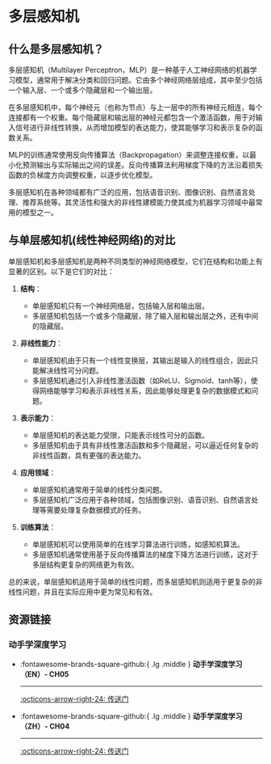 # 多层感知机

## 什么是多层感知机？

多层感知机（Multilayer Perceptron，MLP）是一种基于人工神经网络的机器学习模型，通常用于解决分类和回归问题。它由多个神经网络层组成，其中至少包括一个输入层、一个或多个隐藏层和一个输出层。

在多层感知机中，每个神经元（也称为节点）与上一层中的所有神经元相连，每个连接都有一个权重。每个隐藏层和输出层的神经元都包含一个激活函数，用于对输入信号进行非线性转换，从而增加模型的表达能力，使其能够学习和表示复杂的函数关系。

MLP的训练通常使用反向传播算法（Backpropagation）来调整连接权重，以最小化预测输出与实际输出之间的误差。反向传播算法利用梯度下降的方法沿着损失函数的负梯度方向调整权重，以逐步优化模型。

多层感知机在各种领域都有广泛的应用，包括语音识别、图像识别、自然语言处理、推荐系统等。其灵活性和强大的非线性建模能力使其成为机器学习领域中最常用的模型之一。

## 与单层感知机(线性神经网络)的对比
单层感知机和多层感知机是两种不同类型的神经网络模型，它们在结构和功能上有显著的区别。以下是它们的对比：

1. **结构**：
   - 单层感知机只有一个神经网络层，包括输入层和输出层。
   - 多层感知机包括一个或多个隐藏层，除了输入层和输出层之外，还有中间的隐藏层。

2. **非线性能力**：
   - 单层感知机由于只有一个线性变换层，其输出是输入的线性组合，因此只能解决线性可分问题。
   - 多层感知机通过引入非线性激活函数（如ReLU、Sigmoid、tanh等），使得网络能够学习和表示非线性关系，因此能够处理更复杂的数据模式和问题。

3. **表示能力**：
   - 单层感知机的表达能力受限，只能表示线性可分的函数。
   - 多层感知机由于具有非线性激活函数和多个隐藏层，可以逼近任何复杂的非线性函数，具有更强的表达能力。

4. **应用领域**：
   - 单层感知机通常用于简单的线性分类问题。
   - 多层感知机广泛应用于各种领域，包括图像识别、语音识别、自然语言处理等需要处理复杂数据模式的任务。

5. **训练算法**：
   - 单层感知机可以使用简单的在线学习算法进行训练，如感知机算法。
   - 多层感知机通常使用基于反向传播算法的梯度下降方法进行训练，这对于多层结构更复杂的网络更为有效。

总的来说，单层感知机适用于简单的线性问题，而多层感知机则适用于更复杂的非线性问题，并且在实际应用中更为常见和有效。

## 资源链接

### 动手学深度学习

<div class="grid cards" markdown>

-   :fontawesome-brands-square-github:{ .lg .middle } __动手学深度学习（EN）- CH05__
    
    --- 
    
    [:octicons-arrow-right-24: <a href="https://d2l.ai/chapter_multilayer-perceptrons/index.html" target="_blank"> 传送门 </a>](#)

-   :fontawesome-brands-square-github:{ .lg .middle } __动手学深度学习（ZH）- CH04__
    
    --- 
    
    [:octicons-arrow-right-24: <a href="https://zh.d2l.ai/chapter_multilayer-perceptronsindex.html" target="_blank"> 传送门 </a>](#)

</div>